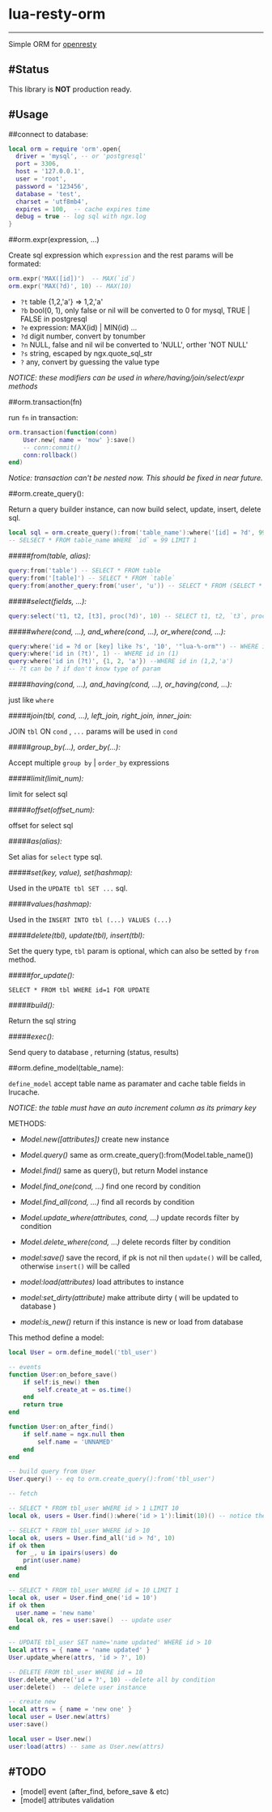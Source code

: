 # lua-resty-orm
----
Simple ORM for [openresty](http://openresty.org) 

#Status
----
This library is **NOT** production ready.

#Usage
----

##connect to database:
```lua
local orm = require 'orm'.open{
  driver = 'mysql', -- or 'postgresql'
  port = 3306,
  host = '127.0.0.1',
  user = 'root',
  password = '123456',
  database = 'test',
  charset = 'utf8mb4',
  expires = 100,  -- cache expires time
  debug = true -- log sql with ngx.log 
}
```
##orm.expr(expression, ...)

Create sql expression which `expression` and the rest params will be formated:

```lua
orm.expr('MAX([id])')  -- MAX(`id`)
orm.expr('MAX(?d)', 10) -- MAX(10)
```

- `?t`  table  {1,2,'a'} => 1,2,'a'
- `?b`  bool(0, 1), only false or nil will be converted to 0 for mysql, TRUE | FALSE in postgresql
- `?e`  expression: MAX(id) | MIN(id) ...
- `?d`  digit number, convert by tonumber
- `?n`  NULL, false and nil wil be converted to 'NULL', orther 'NOT NULL'
- `?s`  string, escaped by ngx.quote\_sql\_str
- `?`   any, convert by guessing the value type

*NOTICE: these modifiers can be used in where/having/join/select/expr methods*

##orm.transaction(fn)

run `fn` in transaction: 

```lua
orm.transaction(function(conn)
    User.new{ name = 'mow' }:save()
    -- conn:commit()
    conn:rollback()
end)
```

*Notice: transaction can't be nested now. This should be fixed in near future.*

##orm.create_query():

Return a query builder instance, can now build select, update, insert, delete sql.
```lua
local sql = orm.create_query():from('table_name'):where('[id] = ?d', 99):one()
-- SELSECT * FROM table_name WHERE `id` = 99 LIMIT 1
```
#####*from(table, alias):*
```lua
query:from('table') -- SELECT * FROM table
query:from('[table]') -- SELECT * FROM `table`
query:from(another_query:from('user', 'u')) -- SELECT * FROM (SELECT * FROM user) AS u
```
#####*select(fields, ...):*
```lua
query:select('t1, t2, [t3], proc(?d)', 10) -- SELECT t1, t2, `t3`, proc(10) ...
```

#####*where(cond, ...), and\_where(cond, ...), or_where(cond, ...):*
```lua
query:where('id = ?d or [key] like ?s', '10', '"lua-%-orm"') -- WHERE id = 10 or `key` like '\"lua-%-orm\"'
query:where('id in (?t)', 1) -- WHERE id in (1)
query:where('id in (?t)', {1, 2, 'a'}) --WHERE id in (1,2,'a')
-- ?t can be ? if don't know type of param

```

#####*having(cond, ...), and_having(cond, ...), or_having(cond, ...):*

just like `where`

#####*join(tbl, cond, ...), left\_join, right\_join, inner_join:*

JOIN `tbl` ON `cond` , `...` params will be used in `cond`

#####*group_by(...), order_by(...):*

Accept multiple `group by` | `order_by` expressions

#####*limit(limit_num):*

limit for select sql

#####*offset(offset_num):*

offset for select sql

#####*as(alias):*

Set alias for `select` type sql.

#####*set(key, value), set(hashmap):*

Used in the `UPDATE tbl SET ...` sql.

#####*values(hashmap):*

Used in the `INSERT INTO tbl (...) VALUES (...)`

#####*delete(tbl), update(tbl), insert(tbl):*

Set the query type, `tbl` param is optional, which can also be setted by `from` method.

#####*for_update():*

`SELECT * FROM tbl WHERE id=1 FOR UPDATE`

#####*build():*

Return the sql string

#####*exec():*

Send query to database , returning (status, results)


##orm.define_model(table_name):

`define_model` accept table name as paramater and cache table fields in lrucache.

*NOTICE: the table must have an auto increment column as its primary key*

METHODS:

- *Model.new([attributes])*  create new instance  
- *Model.query()*  same as orm.create\_query():from(Model.table\_name())
- *Model.find()*  same as query(), but return Model instance
- *Model.find\_one(cond, ...)*  find one record by condition
- *Model.find\_all(cond, ...)*  find all records by condition
- *Model.update\_where(attributes, cond, ...)*  update records filter by condition  
- *Model.delete\_where(cond, ...)*  delete records filter by condition  

- *model:save()*  save the record, if pk is not nil then `update()` will be called, otherwise `insert()` will be called   
- *model:load(attributes)*  load attributes to instance
- *model:set\_dirty(attribute)*  make attribute dirty ( will be updated to database ) 
- *model:is\_new()*  return if this instance is new or load from database

This method define a model:

```lua
local User = orm.define_model('tbl_user')

-- events
function User:on_before_save()
    if self:is_new() then
        self.create_at = os.time()
    end
    return true
end

function User:on_after_find()
    if self.name = ngx.null then
        self.name = 'UNNAMED'
    end
end

-- build query from User
User.query() -- eq to orm.create_query():from('tbl_user')

-- fetch 

-- SELECT * FROM tbl_user WHERE id > 1 LIMIT 10
local ok, users = User.find():where('id > 1'):limit(10)() -- notice the ()

-- SELECT * FROM tbl_user WHERE id > 10
local ok, users = User.find_all('id > ?d', 10)
if ok then
  for _, u in ipairs(users) do
    print(user.name)
  end
end

-- SELECT * FROM tbl_user WHERE id = 10 LIMIT 1
local ok, user = User.find_one('id = 10')
if ok then
  user.name = 'new name'
  local ok, res = user:save()  -- update user
end

-- UPDATE tbl_user SET name='name updated' WHERE id > 10
local attrs = { name = 'name updated' }
User.update_where(attrs, 'id > ?', 10) 

-- DELETE FROM tbl_user WHERE id = 10
User.delete_where('id = ?', 10) --delete all by condition
user:delete()  -- delete user instance

-- create new 
local attrs = { name = 'new one' }
local user = User.new(attrs)
user:save()

local user = User.new()
user:load(attrs) -- same as User.new(attrs)

```

#TODO
----

* [model] event (after\_find, before\_save & etc)
* [model] attributes validation

